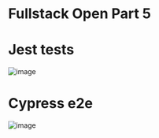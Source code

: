 # Fullstack Open Part 5
# Jest tests
![image](https://github.com/juhamikael/fullstackopen/assets/83360104/bc7c62f6-88a9-43f5-a485-5c7b6058f9a9)

# Cypress e2e
![image](https://github.com/juhamikael/fullstackopen/assets/83360104/efb40c0f-0ee0-42bd-be7f-2931eed5e5ac)
